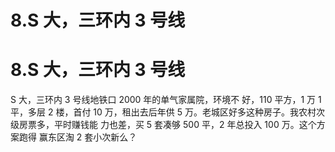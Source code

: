 # 8.S 大，三环内 3 号线

# 8.S 大，三环内 3 号线

S 大，三环内 3 号线地铁口 2000 年的单气家属院，环境不 好，110 平方，1 万 1 平，多层 2 楼，首付 10 万，租出去后年供 5 万。老城区好多这种房子。我农村次级房票多，平时赚钱能 力也差，买 5 套凑够 500 平，2 年总投入 100 万。这个方案跑得 赢东区淘 2 套小次新么？